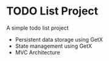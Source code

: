# TODO List Project

A simple todo list project

- Persistent data storage using GetX
- State management using GetX
- MVC Architecture

